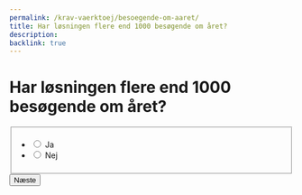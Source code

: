 ```yaml
---
permalink: /krav-vaerktoej/besoegende-om-aaret/
title: Har løsningen flere end 1000 besøgende om året?
description: 
backlink: true
---
```

<h1>Har løsningen flere end 1000 besøgende om året?</h1>
<form method="post" action="." id="form-Q400">
    <div class="form-group">
        <fieldset>
            <span class="form-error-message d-none" id="error-message"></span>
            <ul class="nobullet-list">
                <li>
                    <input id="radio-yes" type="radio" name="radio" value="1" class="form-radio radio-large" />
                    <label for="radio-yes" class="">Ja</label>
                </li>
                <li>
                    <input id="radio-no" type="radio" name="radio" value="0" class="form-radio radio-large" />
                    <label for="radio-no" class="">Nej</label>
                </li>
            </ul>
        </fieldset>
    </div>
    <button type="submit" class="button button-primary mt-9">Næste</button>
</form>
